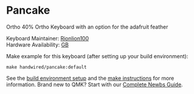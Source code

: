 # Pancake

Ortho 40% Ortho Keyboard with an option for the adafruit feather

Keyboard Maintainer: [Rionlion100](https://github.com/rionlion100)  
Hardware Availability: [GB](https://geekhack.org/index.php?topic=101371.0)

Make example for this keyboard (after setting up your build environment):

    make handwired/pancake:default

See the [build environment setup](https://docs.qmk.fm/#/getting_started_build_tools) and the [make instructions](https://docs.qmk.fm/#/getting_started_make_guide) for more information. Brand new to QMK? Start with our [Complete Newbs Guide](https://docs.qmk.fm/#/newbs).
